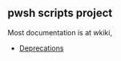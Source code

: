 ## pwsh scripts project
Most documentation is at wkiki,

- [Deprecations](https://github.com/atiq-cs/pwsh-scripts/wiki/Miscellaneous-Deprecation)

